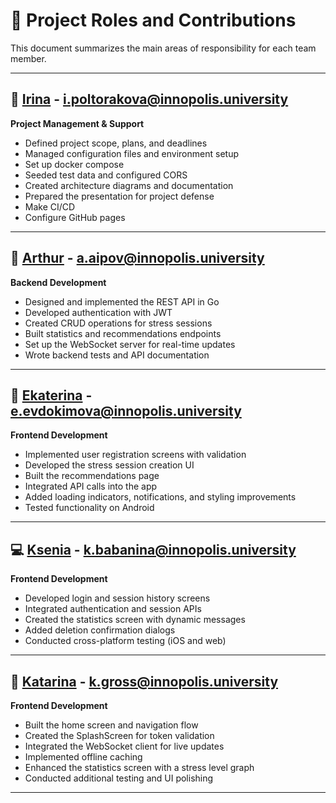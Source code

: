 # 👥 Project Roles and Contributions

This document summarizes the main areas of responsibility for each team member.

---
## 📝 [Irina](https://github.com/slickip) - i.poltorakova@innopolis.university

**Project Management & Support**
- Defined project scope, plans, and deadlines
- Managed configuration files and environment setup
- Set up docker compose
- Seeded test data and configured CORS
- Created architecture diagrams and documentation
- Prepared the presentation for project defense
- Make CI/CD
- Configure GitHub pages

---

## 🧩 [Arthur](https://github.com/ArthurAipov) - a.aipov@innopolis.university

**Backend Development**
- Designed and implemented the REST API in Go
- Developed authentication with JWT
- Created CRUD operations for stress sessions
- Built statistics and recommendations endpoints
- Set up the WebSocket server for real-time updates
- Wrote backend tests and API documentation

---

## 🎨 [Ekaterina](https://github.com/katotik) - e.evdokimova@innopolis.university

**Frontend Development**
- Implemented user registration screens with validation
- Developed the stress session creation UI
- Built the recommendations page
- Integrated API calls into the app
- Added loading indicators, notifications, and styling improvements
- Tested functionality on Android

---

## 💻 [Ksenia](https://github.com/kssloveyou) - k.babanina@innopolis.university

**Frontend Development**
- Developed login and session history screens
- Integrated authentication and session APIs
- Created the statistics screen with dynamic messages
- Added deletion confirmation dialogs
- Conducted cross-platform testing (iOS and web)

---

## 📱 [Katarina](https://github.com/katharina-gross) - k.gross@innopolis.university

**Frontend Development**
- Built the home screen and navigation flow
- Created the SplashScreen for token validation
- Integrated the WebSocket client for live updates
- Implemented offline caching
- Enhanced the statistics screen with a stress level graph
- Conducted additional testing and UI polishing

---

